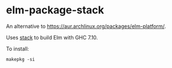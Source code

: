 elm-package-stack
=================

An alternative to https://aur.archlinux.org/packages/elm-platform/.

Uses [stack](http://haskellstack.org/) to build Elm with GHC 7.10.

To install:

    makepkg -si
